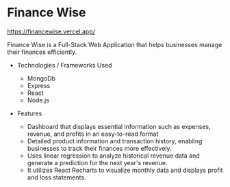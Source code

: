 # Finance Wise
https://financewise.vercel.app/


Finance Wise is a Full-Stack Web Application that helps businesses manage their finances efficiently. 

	
 * Technologies / Frameworks Used 
      * MongoDb
      * Express
      * React
      * Node.js
   

 * Features
 
	* Dashboard that displays essential information such as expenses, revenue, and profits in an easy-to-read format
	* Detailed product information and transaction history, enabling businesses to track their finances more effectively.
	* Uses linear regression to analyze historical revenue data and generate a prediction for the next year's revenue. 
	* It utilizes React Recharts to visualize monthly data and displays profit and loss statements.
